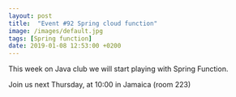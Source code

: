 ```yaml
---
layout: post
title:  "Event #92 Spring cloud function"
image: /images/default.jpg
tags: [Spring function]
date: 2019-01-08 12:53:00 +0200
---
```


This week on Java club we will start playing with Spring Function.[]()

Join us next Thursday, at 10:00 in Jamaica (room 223)
